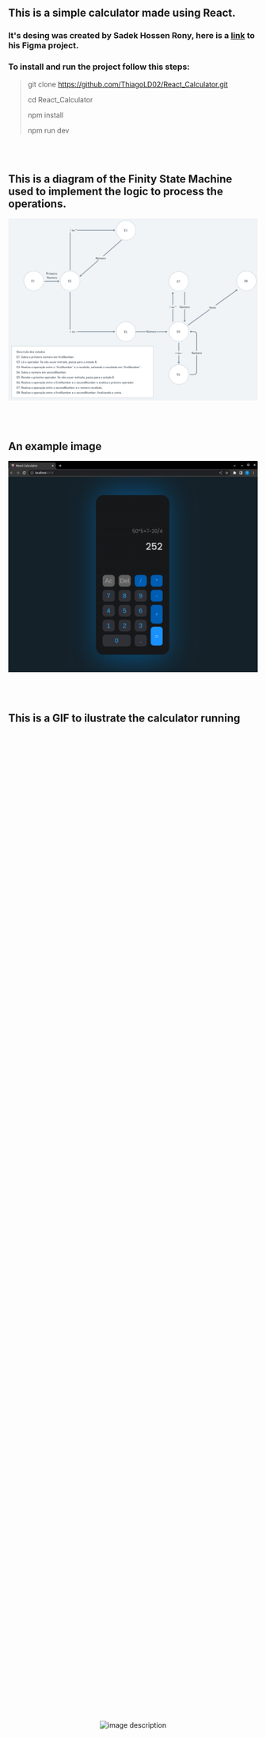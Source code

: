 ## This is a simple calculator made using **React**.

### It's desing was created by Sadek Hossen Rony, here is a [link](https://www.figma.com/community/file/984658356416751911) to his Figma project.

### To install and run the project follow this steps:

> git clone https://github.com/ThiagoLD02/React_Calculator.git
>
> cd React_Calculator
>
> npm install
>
> npm run dev

<br><br>

## This is a diagram of the Finity State Machine used to implement the logic to process the operations.

![Diagram of the Finity State Machine](public/Diagrama.png)

<br><br>

## An example image

![Ilustrative Image](public/print.png)

<br><br>

## This is a GIF to ilustrate the calculator running

<div style="display: flex; justify-content: center; align-items: center; height: 100vh;">
  <img src="/public/demonstracao.gif" alt="image description" style="max-width: 100%; max-height: 100%;">
</div>
